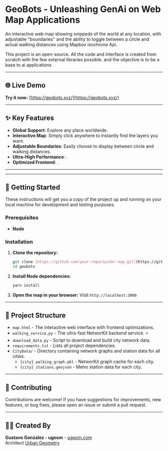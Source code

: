# GeoBots - Unleashing GenAi on Web Map Applications

An interactive web map showing snippeds of the world at any location, with adjustable "boundaries" and the ability to toggle between a circle and actual walking distances using Mapbox isochrone Api.

This project is an open-source. All the code and interface is created from scratch with the few external libraries possible. and the objective is to be a base to ai applications


---

## 🌐 Live Demo

**Try it now:** [https://geobots.xyz/](https://geobots.xyz/)

---

## ✨ Key Features

* **Global Support**: Explore any place worldwide.
* **Interactive Map**: Simply click anywhere to instantly find the layers you want.
* **Adjustable Boundaries**: Easily choose to display between circle and walking distances.
* **Ultra-High Performance**: .
* **Optimized Frontend**: .

---

---

## 🚀 Getting Started

These instructions will get you a copy of the project up and running on your local machine for development and testing purposes.

### Prerequisites

* **Node**

### Installation

1.  **Clone the repository:**
    ```bash
    git clone [https://github.com/your-repo/spider-map.git](https://github.com/your-repo/spider-map.git) # Replace with your actual repo URL
    cd geobots
    ```

2.  **Install Node dependencies:**
    ```bash
    yarn install
    ```

3.  **Open the map in your browser:**
    Visit `http://localhost:3000`

---

## 📂 Project Structure

* `map.html` - The interactive web interface with frontend optimizations.
* `walking_service.py` - The ultra-fast NetworKit backend service. ⭐
* `download_data.py` - Script to download and build city network data.
* `requirements.txt` - Lists all project dependencies.
* `CityData/` - Directory containing network graphs and station data for all cities.
    * `{city}_walking_graph.pkl` - NetworKit graph cache for each city.
    * `{city}_stations.geojson` - Metro station data for each city.

---

## 🤝 Contributing

Contributions are welcome! If you have suggestions for improvements, new features, or bug fixes, please open an issue or submit a pull request.

---

## 👨‍💻 Created By

**Gustavo Gonzalez - ugeom** - [ugeom.com](https://ugeom.com)  
Architect [Urban Geometry](https://ugeom.com)
